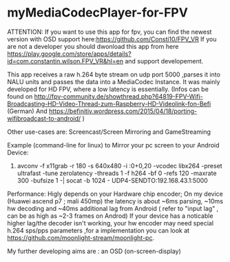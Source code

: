 # myMediaCodecPlayer-for-FPV


ATTENTION: If you want to use this app for fpv, you can find the newest version with OSD support here:https://github.com/Consti10/FPV_VR
If you are not a developer you should dwonload this app from here https://play.google.com/store/apps/details?id=com.constantin.wilson.FPV_VR&hl=en and support developement.


This app receives a raw h.264 byte stream on udp port 5000 ,parses it into NALU units and passes the data into a MediaCodec Instance.
It was mainly developed for HD FPV, where a low latency is essentially.
(Infos can be found on 
http://fpv-community.de/showthread.php?64819-FPV-Wifi-Broadcasting-HD-Video-Thread-zum-Raspberry-HD-Videolink-fon-Befi (German)
And https://befinitiv.wordpress.com/2015/04/18/porting-wifibroadcast-to-android/ )

Other use-cases are: Screencast/Screen Mirroring and GameStreaming 

Example (command-line for linux) to Mirror your pc screen to your Android Device:

1) avconv -f x11grab -r 180 -s 640x480 -i :0+0,20 -vcodec libx264 -preset ultrafast -tune zerolatency -threads 1 -f h264 -bf 0 -refs 120  -maxrate 300 -bufsize 1  -| socat -b 1024 - UDP4-SENDTO:192.168.43.1:5000

Performance: Higly depends on your Hardware chip encoder;
On my device (Huawei ascend p7 ; mali 450mp) the latency is about ~6ms parsing, ~10ms hw decoding and ~40ms additional lag from Android ( refer to "input lag" , can be as high as ~2-3 frames on Androd)
If your device has a  noticable higher lag/the decoder isn't working, your hw encoder may need special h.264 sps/pps parameters ,for a implementation you can look at https://github.com/moonlight-stream/moonlight-pc.


My further developing aims are : an OSD (on-screen-display)






